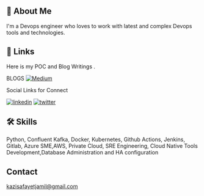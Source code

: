 
## 🚀 About Me
I'm a Devops engineer who loves to work with latest and complex Devops tools and technologies.



## 🔗 Links
Here is my POC and Blog Writings .

BLOGS
[![Medium](https://img.shields.io/badge/Medium-12100E?style=for-the-badge&logo=medium&logoColor=white)](https://medium.com/@work.jamil4)


Social Links for Connect

[![linkedin](https://img.shields.io/badge/linkedin-0A66C2?style=for-the-badge&logo=linkedin&logoColor=white)](https://www.linkedin.com/in/safayet-jamil-28781b153/)
[![twitter](https://img.shields.io/badge/twitter-1DA1F2?style=for-the-badge&logo=twitter&logoColor=white)](https://twitter.com/SafayetJamil14)
## 🛠 Skills
Python, Confluent Kafka, Docker, Kubernetes, Github Actions, Jenkins, Gitlab, Azure SME,AWS, Private Cloud, SRE Engineering, Cloud Native Tools Development,Database Administration and HA configuration

## Contact 
kazisafayetjamil@gmail.com
